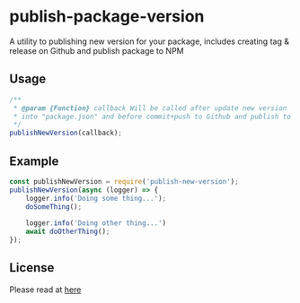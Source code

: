 # publish-package-version
A utility to publishing new version for your package, includes creating tag & release on Github and publish package to NPM

## Usage
```js
/**
 * @param {Function} callback Will be called after update new version 
 * into "package.json" and before commit+push to Github and publish to NPM
 */
publishNewVersion(callback);
```

## Example
```js
const publishNewVersion = require('publish-new-version');
publishNewVersion(async (logger) => {
    logger.info('Doing some thing...');
    doSomeThing();
    
    logger.info('Doing other thing...')
    await doOtherThing();
});
```

## License
Please read at [here](./LICENSE.md)
